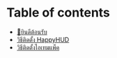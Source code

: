 # Table of contents

* [👋ยินดีต้อนรับ](README.md)
* [วิธีติดตั้ง HappyHUD](how-to-install-happyhud.md)
* [วิธีติดตั้งไอเทมแพ็ค](how-to-install-itempack.md)
